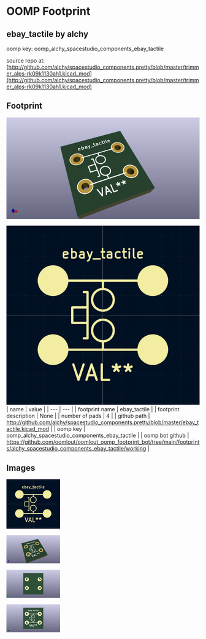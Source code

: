 # OOMP Footprint  
## ebay_tactile  by alchy  
  
oomp key: oomp_alchy_spacestudio_components_ebay_tactile  
  
source repo at: [http://github.com/alchy/spacestudio_components.pretty/blob/master/trimmer_alps-rk09k1130ah1.kicad_mod](http://github.com/alchy/spacestudio_components.pretty/blob/master/trimmer_alps-rk09k1130ah1.kicad_mod)  
## Footprint  
  
[![working_kicad_pcb_3d.png](working_kicad_pcb_3d_600.png)](working_kicad_pcb_3d.png)  
  
[![working.png](working_600.png)](working.png)  
| name | value | 
| --- | --- | 
| footprint name | ebay_tactile | 
| footprint description | None | 
| number of pads | 4 | 
| github path | http://github.com/alchy/spacestudio_components.pretty/blob/master/ebay_tactile.kicad_mod | 
| oomp key | oomp_alchy_spacestudio_components_ebay_tactile | 
| oomp bot github | https://github.com/oomlout/oomlout_oomp_footprint_bot/tree/main/footprints/alchy_spacestudio_components_ebay_tactile/working | 
## Images  
  
[![working.png](working_140.png)](working.png)  
  
[![working_kicad_pcb_3d.png](working_kicad_pcb_3d_140.png)](working_kicad_pcb_3d.png)  
  
[![working_kicad_pcb_3d_back.png](working_kicad_pcb_3d_back_140.png)](working_kicad_pcb_3d_back.png)  
  
[![working_kicad_pcb_3d_front.png](working_kicad_pcb_3d_front_140.png)](working_kicad_pcb_3d_front.png)  
